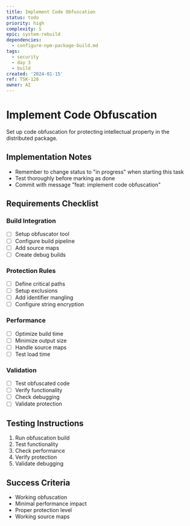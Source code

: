```yaml
---
title: Implement Code Obfuscation
status: todo
priority: high
complexity: S
epic: system-rebuild
dependencies:
  - configure-npm-package-build.md
tags:
  - security
  - day 3
  - build
created: '2024-01-15'
ref: TSK-128
owner: AI
---
```


# Implement Code Obfuscation

Set up code obfuscation for protecting intellectual property in the distributed package.

## Implementation Notes
- Remember to change status to "in progress" when starting this task
- Test thoroughly before marking as done
- Commit with message "feat: implement code obfuscation"

## Requirements Checklist

### Build Integration
- [ ] Setup obfuscator tool
- [ ] Configure build pipeline
- [ ] Add source maps
- [ ] Create debug builds

### Protection Rules
- [ ] Define critical paths
- [ ] Setup exclusions
- [ ] Add identifier mangling
- [ ] Configure string encryption

### Performance
- [ ] Optimize build time
- [ ] Minimize output size
- [ ] Handle source maps
- [ ] Test load time

### Validation
- [ ] Test obfuscated code
- [ ] Verify functionality
- [ ] Check debugging
- [ ] Validate protection

## Testing Instructions
1. Run obfuscation build
2. Test functionality
3. Check performance
4. Verify protection
5. Validate debugging

## Success Criteria
- Working obfuscation
- Minimal performance impact
- Proper protection level
- Working source maps 
